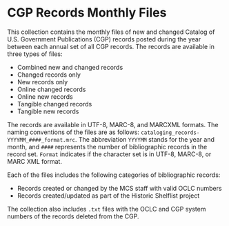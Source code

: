 # CGP Records Monthly Files

This collection contains the monthly files of new and changed Catalog of U.S. Government Publications (CGP) records posted during the year between each annual set of all CGP records. The records are available in three types of files:

- Combined new and changed records
- Changed records only
- New records only
- Online changed records
- Online new records
- Tangible changed records
- Tangible new records

The records are available in UTF-8, MARC-8, and MARCXML formats. The naming conventions of the files are as follows: `cataloging_records-YYYYMM_####_format.mrc`. The abbreviation `YYYYMM` stands for the year and month, and `####` represents the number of bibliographic records in the record set. `Format` indicates if the character set is in UTF-8, MARC-8, or MARC XML format.

Each of the files includes the following categories of bibliographic records:

- Records created or changed by the MCS staff with valid OCLC numbers
- Records created/updated as part of the Historic Shelflist project

The collection also includes `.txt` files with the OCLC and CGP system numbers of the records deleted from the CGP.
